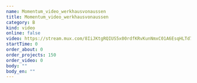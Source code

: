 ```yaml
---
name: Momentum_video_werkhausvonaussen
title: Momentum_video_werkhausvonaussen
category: B
kind: video
online: false
video: https://stream.mux.com/8IiJKtgRQIUS5x00rdfKRvKunNmxC01A6EsqHLTd7Aqms
startTime: 0
order_about: 0
order_projects: 150
order_video: 0
body: ""
body_en: ""
---
```

